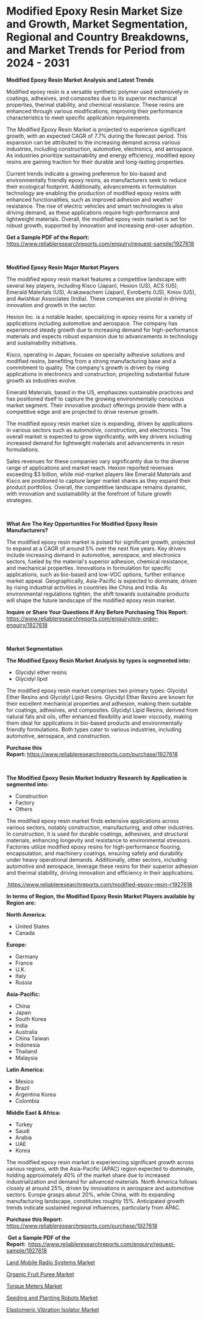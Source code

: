 <p><h1>Modified Epoxy Resin Market Size and Growth, Market Segmentation, Regional and Country Breakdowns, and Market Trends for Period from 2024 -  2031</h1></p><p><strong>Modified Epoxy Resin Market Analysis and Latest Trends</strong></p>
<p><p>Modified epoxy resin is a versatile synthetic polymer used extensively in coatings, adhesives, and composites due to its superior mechanical properties, thermal stability, and chemical resistance. These resins are enhanced through various modifications, improving their performance characteristics to meet specific application requirements.</p><p>The Modified Epoxy Resin Market is projected to experience significant growth, with an expected CAGR of 7.7% during the forecast period. This expansion can be attributed to the increasing demand across various industries, including construction, automotive, electronics, and aerospace. As industries prioritize sustainability and energy efficiency, modified epoxy resins are gaining traction for their durable and long-lasting properties.</p><p>Current trends indicate a growing preference for bio-based and environmentally friendly epoxy resins, as manufacturers seek to reduce their ecological footprint. Additionally, advancements in formulation technology are enabling the production of modified epoxy resins with enhanced functionalities, such as improved adhesion and weather resistance. The rise of electric vehicles and smart technologies is also driving demand, as these applications require high-performance and lightweight materials. Overall, the modified epoxy resin market is set for robust growth, supported by innovation and increasing end-user adoption.</p></p>
<p><strong>Get a Sample PDF of the Report:&nbsp;</strong> <a href="https://www.reliableresearchreports.com/enquiry/request-sample/1927618?utm_campaign=9&utm_medium=2&utm_source=Github&utm_content=ia&utm_term=25102024&utm_id=modified-epoxy-resin">https://www.reliableresearchreports.com/enquiry/request-sample/1927618</a></p>
<p>&nbsp;</p>
<p><strong>Modified Epoxy Resin Major Market Players</strong></p>
<p><p>The modified epoxy resin market features a competitive landscape with several key players, including Kisco (Japan), Hexion (US), ACS (US), Emerald Materials (US), Arakawachem (Japan), Evroberts (US), Kmov (US), and Awishkar Associates (India). These companies are pivotal in driving innovation and growth in the sector.</p><p>Hexion Inc. is a notable leader, specializing in epoxy resins for a variety of applications including automotive and aerospace. The company has experienced steady growth due to increasing demand for high-performance materials and expects robust expansion due to advancements in technology and sustainability initiatives.</p><p>Kisco, operating in Japan, focuses on specialty adhesive solutions and modified resins, benefiting from a strong manufacturing base and a commitment to quality. The company's growth is driven by rising applications in electronics and construction, projecting substantial future growth as industries evolve.</p><p>Emerald Materials, based in the US, emphasizes sustainable practices and has positioned itself to capture the growing environmentally conscious market segment. Their innovative product offerings provide them with a competitive edge and are projected to drive revenue growth.</p><p>The modified epoxy resin market size is expanding, driven by applications in various sectors such as automotive, construction, and electronics. The overall market is expected to grow significantly, with key drivers including increased demand for lightweight materials and advancements in resin formulations.</p><p>Sales revenues for these companies vary significantly due to the diverse range of applications and market reach. Hexion reported revenues exceeding $3 billion, while mid-market players like Emerald Materials and Kisco are positioned to capture larger market shares as they expand their product portfolios. Overall, the competitive landscape remains dynamic, with innovation and sustainability at the forefront of future growth strategies.</p></p>
<p>&nbsp;</p>
<p><strong>What Are The Key Opportunities For Modified Epoxy Resin Manufacturers?</strong></p>
<p><p>The modified epoxy resin market is poised for significant growth, projected to expand at a CAGR of around 5% over the next five years. Key drivers include increasing demand in automotive, aerospace, and electronics sectors, fueled by the material's superior adhesion, chemical resistance, and mechanical properties. Innovations in formulation for specific applications, such as bio-based and low-VOC options, further enhance market appeal. Geographically, Asia-Pacific is expected to dominate, driven by rising industrial activities in countries like China and India. As environmental regulations tighten, the shift towards sustainable products will shape the future landscape of the modified epoxy resin market.</p></p>
<p><strong>Inquire or Share Your Questions If Any Before Purchasing This Report:</strong> <a href="https://www.reliableresearchreports.com/enquiry/pre-order-enquiry/1927618?utm_campaign=9&utm_medium=2&utm_source=Github&utm_content=ia&utm_term=25102024&utm_id=modified-epoxy-resin">https://www.reliableresearchreports.com/enquiry/pre-order-enquiry/1927618</a></p>
<p>&nbsp;</p>
<p><strong>Market Segmentation</strong></p>
<p><strong>The Modified Epoxy Resin Market Analysis by types is segmented into:</strong></p>
<p><ul><li>Glycidyl ether resins</li><li>Glycidyl lipid</li></ul></p>
<p><p>The modified epoxy resin market comprises two primary types: Glycidyl Ether Resins and Glycidyl Lipid Resins. Glycidyl Ether Resins are known for their excellent mechanical properties and adhesion, making them suitable for coatings, adhesives, and composites. Glycidyl Lipid Resins, derived from natural fats and oils, offer enhanced flexibility and lower viscosity, making them ideal for applications in bio-based products and environmentally friendly formulations. Both types cater to various industries, including automotive, aerospace, and construction.</p></p>
<p><strong>Purchase this Report:&nbsp;</strong><a href="https://www.reliableresearchreports.com/purchase/1927618?utm_campaign=9&utm_medium=2&utm_source=Github&utm_content=ia&utm_term=25102024&utm_id=modified-epoxy-resin">https://www.reliableresearchreports.com/purchase/1927618</a></p>
<p>&nbsp;</p>
<p><strong>The Modified Epoxy Resin Market Industry Research by Application is segmented into:</strong></p>
<p><ul><li>Construction</li><li>Factory</li><li>Others</li></ul></p>
<p><p>The modified epoxy resin market finds extensive applications across various sectors, notably construction, manufacturing, and other industries. In construction, it is used for durable coatings, adhesives, and structural materials, enhancing longevity and resistance to environmental stressors. Factories utilize modified epoxy resins for high-performance flooring, encapsulation, and machinery coatings, ensuring safety and durability under heavy operational demands. Additionally, other sectors, including automotive and aerospace, leverage these resins for their superior adhesion and thermal stability, driving innovation and efficiency in their applications.</p></p>
<p><a href="https://www.reliableresearchreports.com/modified-epoxy-resin-r1927618?utm_campaign=9&utm_medium=2&utm_source=Github&utm_content=ia&utm_term=25102024&utm_id=modified-epoxy-resin">&nbsp;https://www.reliableresearchreports.com/modified-epoxy-resin-r1927618</a></p>
<p><strong>In terms of Region, the Modified Epoxy Resin Market Players available by Region are:</strong></p>
<p>
    <p> <strong> North America: </strong>
        <ul>
            <li>United States</li>
            <li>Canada</li>
        </ul>
        </p> 
    <p> <strong> Europe: </strong>
        <ul>
            <li>Germany</li>
            <li>France</li>
            <li>U.K.</li>
            <li>Italy</li>
            <li>Russia</li>
        </ul>
        </p> 
    <p> <strong> Asia-Pacific: </strong>
        <ul>
            <li>China</li>
            <li>Japan</li>
            <li>South Korea</li>
            <li>India</li>
            <li>Australia</li>
            <li>China Taiwan</li>
            <li>Indonesia</li>
            <li>Thailand</li>
            <li>Malaysia</li>
        </ul>
        </p> 
    <p> <strong> Latin America: </strong>
        <ul>
            <li>Mexico</li>
            <li>Brazil</li>
            <li>Argentina Korea</li>
            <li>Colombia</li>
        </ul>
        </p> 
    <p> <strong> Middle East & Africa: </strong>
        <ul>
            <li>Turkey</li>
            <li>Saudi</li>
            <li>Arabia</li>
            <li>UAE</li>
            <li>Korea</li>
        </ul>
    </p>
    </p>
<p><p>The modified epoxy resin market is experiencing significant growth across various regions, with the Asia-Pacific (APAC) region expected to dominate, holding approximately 40% of the market share due to increased industrialization and demand for advanced materials. North America follows closely at around 25%, driven by innovations in aerospace and automotive sectors. Europe grasps about 20%, while China, with its expanding manufacturing landscape, constitutes roughly 15%. Anticipated growth trends indicate sustained regional influences, particularly from APAC.</p></p>
<p><strong>Purchase this Report: </strong><a href="https://www.reliableresearchreports.com/purchase/1927618?utm_campaign=9&utm_medium=2&utm_source=Github&utm_content=ia&utm_term=25102024&utm_id=modified-epoxy-resin">https://www.reliableresearchreports.com/purchase/1927618</a></p>
<p>&nbsp;<strong>Get a Sample PDF of the Report:&nbsp;&nbsp;</strong><a href="https://www.reliableresearchreports.com/enquiry/request-sample/1927618?utm_campaign=9&utm_medium=2&utm_source=Github&utm_content=ia&utm_term=25102024&utm_id=modified-epoxy-resin">https://www.reliableresearchreports.com/enquiry/request-sample/1927618</a></p>
<p><strong></strong></p>
<p><p><a href="https://issuu.com/reportprime-2/docs/land-mobile-radio-systems-market-si_7601361dc8f0c9?utm_campaign=9&utm_medium=2&utm_source=Github&utm_content=ia&utm_term=25102024&utm_id=modified-epoxy-resin">Land Mobile Radio Systems Market</a></p><p><a href="https://github.com/Annahawkins697/Market-Research-Report-List-1/blob/main/organic-fruit-puree-market.md?utm_campaign=9&utm_medium=2&utm_source=Github&utm_content=ia&utm_term=25102024&utm_id=modified-epoxy-resin">Organic Fruit Puree Market</a></p><p><a href="https://issuu.com/reportprime-2/docs/torque-meters-market-size-2030.pptx_8d624b5033f3dc?utm_campaign=9&utm_medium=2&utm_source=Github&utm_content=ia&utm_term=25102024&utm_id=modified-epoxy-resin">Torque Meters Market</a></p><p><a href="https://www.linkedin.com/pulse/seeding-planting-robots-market-share-size-trends-2psee?utm_campaign=9&utm_medium=2&utm_source=Github&utm_content=ia&utm_term=25102024&utm_id=modified-epoxy-resin">Seeding and Planting Robots Market</a></p><p><a href="https://www.linkedin.com/pulse/elastomeric-vibration-isolator-market-share-analysis-q8jee?utm_campaign=9&utm_medium=2&utm_source=Github&utm_content=ia&utm_term=25102024&utm_id=modified-epoxy-resin">Elastomeric Vibration Isolator Market</a></p></p>